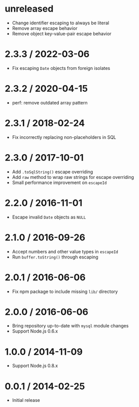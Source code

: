 unreleased
==========

  * Change identifier escaping to always be literal
  * Remove array escape behavior
  * Remove object key-value-pair escape behavior

2.3.3 / 2022-03-06
==================

  * Fix escaping `Date` objects from foreign isolates

2.3.2 / 2020-04-15
==================

  * perf: remove outdated array pattern

2.3.1 / 2018-02-24
==================

  * Fix incorrectly replacing non-placeholders in SQL

2.3.0 / 2017-10-01
==================

  * Add `.toSqlString()` escape overriding
  * Add `raw` method to wrap raw strings for escape overriding
  * Small performance improvement on `escapeId`

2.2.0 / 2016-11-01
==================

  * Escape invalid `Date` objects as `NULL`

2.1.0 / 2016-09-26
==================

  * Accept numbers and other value types in `escapeId`
  * Run `buffer.toString()` through escaping

2.0.1 / 2016-06-06
==================

  * Fix npm package to include missing `lib/` directory

2.0.0 / 2016-06-06
==================

  * Bring repository up-to-date with `mysql` module changes
  * Support Node.js 0.6.x

1.0.0 / 2014-11-09
==================

  * Support Node.js 0.8.x

0.0.1 / 2014-02-25
==================

  * Initial release
